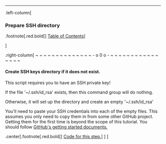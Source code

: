 ---
.left-column[
  ### Prepare SSH directory
.footnote[.red.bold[] [Table of Contents](./)] 
<!-- H -->]
.right-column[
~ ~ ~ ~ ~ ~ ~ ~ ~ ~ ~ ~ ~ ~ - o 0 o - ~ ~ ~ ~ ~ ~ ~ ~ ~ ~ ~ ~ ~ ~ ~ ~

#### Create SSH keys directory if it does not exist.
 
This script requires you to have an SSH private key!

If the file '~/.ssh/id_rsa' exists, then this command group will do nothing.

Otherwise, it will set up the directory and create an empty '~/.ssh/id_rsa' 

You'll need to paste your SSH credentials into each of the empty files. This assumes you only need to copy them in from some other GitHub project.  Getting them for the first time is beyond the scope of this tutorial.  You should follow [GitHub's getting started documents.](https://help.github.com/articles/generating-ssh-keys/)


<!-- Code for this begins at line #62-->
<!-- B -->
.center[.footnote[.red.bold[] <a href="https://github.com/martinhbramwell/Meteor-CI-Tutorial/blob/master/Part02_VersionControlInTheCloud.sh#L205" target="_blank">Code for this step.</a>] ]
]
